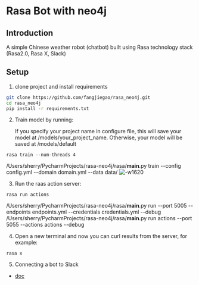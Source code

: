 # Rasa Bot with neo4j

## Introduction

A simple Chinese weather robot (chatbot) built using Rasa technology stack (Rasa2.0, Rasa X, Slack) 

## Setup


1. clone project and install requirements

```bash
git clone https://github.com/fangjiegao/rasa_neo4j.git
cd rasa_neo4j
pip install -r requirements.txt
```


2. Train model by running:

   If you specify your project name in configure file, this will save your model at /models/your_project_name. 
   Otherwise, your model will be saved at /models/default

```
rasa train --num-threads 4
```
/Users/sherry/PycharmProjects/rasa-neo4j/rasa/__main__.py train --config config.yml --domain domain.yml --data data/
![-w1620](http://roger-markdown.oss-cn-beijing.aliyuncs.com/2020/12/26/16088726901168.jpg)

3. Run the raas action server:

```
rasa run actions
```
/Users/sherry/PycharmProjects/rasa-neo4j/rasa/__main__.py run --port 5005 --endpoints endpoints.yml --credentials credentials.yml --debug
/Users/sherry/PycharmProjects/rasa-neo4j/rasa/__main__.py run actions --port 5055 --actions actions --debug


4. Open a new terminal and now you can curl results from the server, for example:

```
rasa x
```

5. Connecting a bot to Slack

- [doc](https://rasa.com/docs/rasa/connectors/slack )


